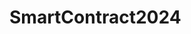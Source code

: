 # SmartContract2024

<!-- Donation
ERC: 0x66f5d42921c6c741c28d62b163cc2f6172d2de8e
TRC-Small: TXZ86f7JP7kKCW175HybSyJGsgcMMoAnSk





TRC-Large: TTfPiHv9kAvYDi6M83USvfhvq5RXM9Tj57
-->
